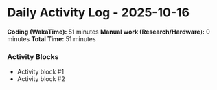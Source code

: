 # Daily Activity Log - 2025-10-16

**Coding (WakaTime):** 51 minutes
**Manual work (Research/Hardware):** 0 minutes
**Total Time:** 51 minutes

### Activity Blocks
- Activity block #1
- Activity block #2
